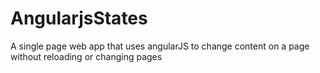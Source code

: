 # AngularjsStates
A single page web app that uses angularJS to change content on a page without reloading or changing pages
